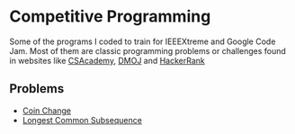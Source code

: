 # Competitive Programming

Some of the programs I coded to train for IEEEXtreme and Google Code Jam. Most of them are classic programming problems or challenges found in websites like [CSAcademy](csacademy.com), [DMOJ](dmoj.ca) and [HackerRank](hackerrank.com)

## Problems

-   [Coin Change](https://github.com/AlecBp/competitive-programming/blob/master/CoinChange/src/coinchange/CoinChange.java)
-   [Longest Common Subsequence](https://github.com/AlecBp/competitive-programming/blob/master/LongestCommonSubsequence/src/longestcommonsubsequence/LongestCommonSubsequence.java)
